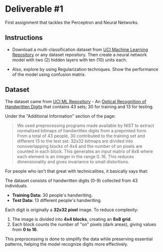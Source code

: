 # Deliverable #1

First assignment that tackles the Perceptron and Neural Networks.

## Instructions

- Download a multi-classification dataset from [UCI Machine Learning Repository](https://archive.ics.uci.edu/) or any dataset repository. Then create a neural network model with two (2) hidden layers with ten (10) units each.

- Also, explore by using Regularization techniques. Show the performance of the model using confusion matrix.

## Dataset

The dataset came from [UCI ML Repository](https://archive.ics.uci.edu/) - An [Optical Recognition of Handwritten Digits](https://archive.ics.uci.edu/dataset/80/optical+recognition+of+handwritten+digits) that contains 43 sets; 30 for training and 13 for testing.

Under the "Additional Information" section of the page:
> We used preprocessing programs made available by NIST to extract normalized bitmaps of handwritten digits from a preprinted form. From a total of 43 people, 30 contributed to the training set and different 13 to the test set. 32x32 bitmaps are divided into nonoverlapping blocks of 4x4 and the number of on pixels are counted in each block. This generates an input matrix of 8x8 where each element is an integer in the range 0..16. This reduces dimensionality and gives invariance to small distortions.

For people who isn't that great with technicalities, it basically says that:

The dataset consists of handwritten digits (0-9) collected from 43 individuals.

- **Training Data:** 30 people's handwriting.
- **Test Data:** 13 different people's handwriting.

Each digit is originally a **32x32 pixel** image. To reduce complexity:  

1. The image is divided into **4x4 blocks**, creating an **8x8 grid**.
2. Each block counts the number of "on" pixels (dark areas), giving values from **0 to 16**.

This preprocessing is done to simplify the data while preserving essential patterns, helping the model recognize digits more effectively.
